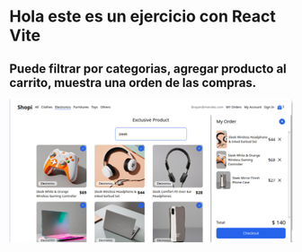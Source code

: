 # Hola este es un ejercicio con React Vite
## Puede filtrar por categorias, agregar producto al carrito, muestra una orden de las compras.

![alt text](shopi.png)